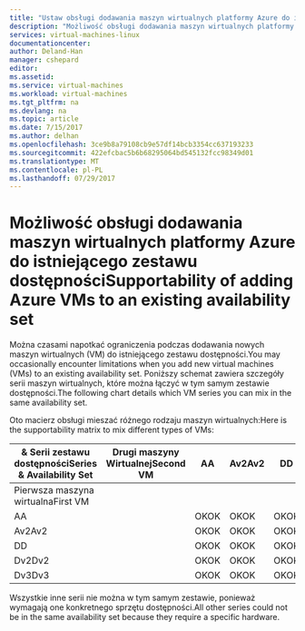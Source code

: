```yaml
---
title: "Ustaw obsługi dodawania maszyn wirtualnych platformy Azure do istniejących dostępności | Dokumentacja firmy Microsoft"
description: "Możliwość obsługi dodawania maszyn wirtualnych platformy Azure do istniejącego zestawu dostępności."
services: virtual-machines-linux
documentationcenter: 
author: Deland-Han
manager: cshepard
editor: 
ms.assetid: 
ms.service: virtual-machines
ms.workload: virtual-machines
ms.tgt_pltfrm: na
ms.devlang: na
ms.topic: article
ms.date: 7/15/2017
ms.author: delhan
ms.openlocfilehash: 3ce9b8a79108cb9e57df14bcb3354cc637193233
ms.sourcegitcommit: 422efcbac5b6b68295064bd545132fcc98349d01
ms.translationtype: MT
ms.contentlocale: pl-PL
ms.lasthandoff: 07/29/2017
---
```

# <a name="supportability-of-adding-azure-vms-to-an-existing-availability-set"></a><span data-ttu-id="2be99-103">Możliwość obsługi dodawania maszyn wirtualnych platformy Azure do istniejącego zestawu dostępności</span><span class="sxs-lookup"><span data-stu-id="2be99-103">Supportability of adding Azure VMs to an existing availability set</span></span>

<span data-ttu-id="2be99-104">Można czasami napotkać ograniczenia podczas dodawania nowych maszyn wirtualnych (VM) do istniejącego zestawu dostępności.</span><span class="sxs-lookup"><span data-stu-id="2be99-104">You may occasionally encounter limitations when you add new virtual machines (VMs) to an existing availability set.</span></span> <span data-ttu-id="2be99-105">Poniższy schemat zawiera szczegóły serii maszyn wirtualnych, które można łączyć w tym samym zestawie dostępności.</span><span class="sxs-lookup"><span data-stu-id="2be99-105">The following chart details which VM series you can mix in the same availability set.</span></span>

<span data-ttu-id="2be99-106">Oto macierz obsługi mieszać różnego rodzaju maszyn wirtualnych:</span><span class="sxs-lookup"><span data-stu-id="2be99-106">Here is the supportability matrix to mix different types of VMs:</span></span>

<span data-ttu-id="2be99-107">& Serii zestawu dostępności</span><span class="sxs-lookup"><span data-stu-id="2be99-107">Series & Availability Set</span></span>|<span data-ttu-id="2be99-108">Drugi maszyny Wirtualnej</span><span class="sxs-lookup"><span data-stu-id="2be99-108">Second VM</span></span>|<span data-ttu-id="2be99-109">A</span><span class="sxs-lookup"><span data-stu-id="2be99-109">A</span></span>|<span data-ttu-id="2be99-110">Av2</span><span class="sxs-lookup"><span data-stu-id="2be99-110">Av2</span></span>|<span data-ttu-id="2be99-111">D</span><span class="sxs-lookup"><span data-stu-id="2be99-111">D</span></span>|<span data-ttu-id="2be99-112">Dv2</span><span class="sxs-lookup"><span data-stu-id="2be99-112">Dv2</span></span>|<span data-ttu-id="2be99-113">Dv3</span><span class="sxs-lookup"><span data-stu-id="2be99-113">Dv3</span></span>|
|---|---|---|---|---|---|---|
|<span data-ttu-id="2be99-114">Pierwsza maszyna wirtualna</span><span class="sxs-lookup"><span data-stu-id="2be99-114">First VM</span></span>|||||||
|<span data-ttu-id="2be99-115">A</span><span class="sxs-lookup"><span data-stu-id="2be99-115">A</span></span>||<span data-ttu-id="2be99-116">OK</span><span class="sxs-lookup"><span data-stu-id="2be99-116">OK</span></span>|<span data-ttu-id="2be99-117">OK</span><span class="sxs-lookup"><span data-stu-id="2be99-117">OK</span></span>|<span data-ttu-id="2be99-118">OK</span><span class="sxs-lookup"><span data-stu-id="2be99-118">OK</span></span>|<span data-ttu-id="2be99-119">OK</span><span class="sxs-lookup"><span data-stu-id="2be99-119">OK</span></span>|<span data-ttu-id="2be99-120">OK</span><span class="sxs-lookup"><span data-stu-id="2be99-120">OK</span></span>|
|<span data-ttu-id="2be99-121">Av2</span><span class="sxs-lookup"><span data-stu-id="2be99-121">Av2</span></span>||<span data-ttu-id="2be99-122">OK</span><span class="sxs-lookup"><span data-stu-id="2be99-122">OK</span></span>|<span data-ttu-id="2be99-123">OK</span><span class="sxs-lookup"><span data-stu-id="2be99-123">OK</span></span>|<span data-ttu-id="2be99-124">OK</span><span class="sxs-lookup"><span data-stu-id="2be99-124">OK</span></span>|<span data-ttu-id="2be99-125">OK</span><span class="sxs-lookup"><span data-stu-id="2be99-125">OK</span></span>|<span data-ttu-id="2be99-126">OK</span><span class="sxs-lookup"><span data-stu-id="2be99-126">OK</span></span>|
|<span data-ttu-id="2be99-127">D</span><span class="sxs-lookup"><span data-stu-id="2be99-127">D</span></span>||<span data-ttu-id="2be99-128">OK</span><span class="sxs-lookup"><span data-stu-id="2be99-128">OK</span></span>|<span data-ttu-id="2be99-129">OK</span><span class="sxs-lookup"><span data-stu-id="2be99-129">OK</span></span>|<span data-ttu-id="2be99-130">OK</span><span class="sxs-lookup"><span data-stu-id="2be99-130">OK</span></span>|<span data-ttu-id="2be99-131">OK</span><span class="sxs-lookup"><span data-stu-id="2be99-131">OK</span></span>|<span data-ttu-id="2be99-132">OK</span><span class="sxs-lookup"><span data-stu-id="2be99-132">OK</span></span>|
|<span data-ttu-id="2be99-133">Dv2</span><span class="sxs-lookup"><span data-stu-id="2be99-133">Dv2</span></span>||<span data-ttu-id="2be99-134">OK</span><span class="sxs-lookup"><span data-stu-id="2be99-134">OK</span></span>|<span data-ttu-id="2be99-135">OK</span><span class="sxs-lookup"><span data-stu-id="2be99-135">OK</span></span>|<span data-ttu-id="2be99-136">OK</span><span class="sxs-lookup"><span data-stu-id="2be99-136">OK</span></span>|<span data-ttu-id="2be99-137">OK</span><span class="sxs-lookup"><span data-stu-id="2be99-137">OK</span></span>|<span data-ttu-id="2be99-138">OK</span><span class="sxs-lookup"><span data-stu-id="2be99-138">OK</span></span>|
|<span data-ttu-id="2be99-139">Dv3</span><span class="sxs-lookup"><span data-stu-id="2be99-139">Dv3</span></span>||<span data-ttu-id="2be99-140">OK</span><span class="sxs-lookup"><span data-stu-id="2be99-140">OK</span></span>|<span data-ttu-id="2be99-141">OK</span><span class="sxs-lookup"><span data-stu-id="2be99-141">OK</span></span>|<span data-ttu-id="2be99-142">OK</span><span class="sxs-lookup"><span data-stu-id="2be99-142">OK</span></span>|<span data-ttu-id="2be99-143">OK</span><span class="sxs-lookup"><span data-stu-id="2be99-143">OK</span></span>|<span data-ttu-id="2be99-144">OK</span><span class="sxs-lookup"><span data-stu-id="2be99-144">OK</span></span>|

<span data-ttu-id="2be99-145">Wszystkie inne serii nie można w tym samym zestawie, ponieważ wymagają one konkretnego sprzętu dostępności.</span><span class="sxs-lookup"><span data-stu-id="2be99-145">All other series could not be in the same availability set because they require a specific hardware.</span></span>